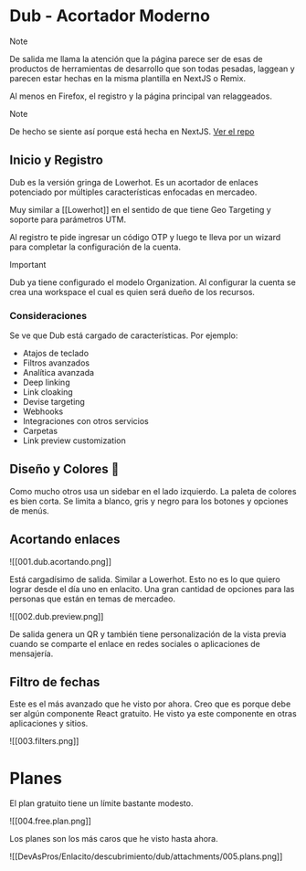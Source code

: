 # Dub - Acortador Moderno

> [!Note]
> De salida me llama la atención que la página parece ser de esas de productos de herramientas de desarrollo que son todas pesadas, laggean y parecen estar hechas en la misma plantilla en NextJS o Remix.
> 
> Al menos en Firefox, el registro y la página principal van relaggeados.

> [!Note]
> De hecho se siente así porque está hecha en NextJS. [Ver el repo](https://github.com/dubinc/dub)

## Inicio y Registro

Dub es la versión gringa de Lowerhot. Es un acortador de enlaces potenciado por múltiples características enfocadas en mercadeo.

Muy similar a [[Lowerhot]] en el sentido de que tiene Geo Targeting y soporte para parámetros UTM.

Al registro te pide ingresar un código OTP y luego te lleva por un wizard para completar la configuración de la cuenta.

> [!Important]
> Dub ya tiene configurado el modelo Organization. Al configurar la cuenta se crea una workspace el cual es quien será dueño de los recursos.

### Consideraciones

Se ve que Dub está cargado de características. Por ejemplo:

- Atajos de teclado
- Filtros avanzados
- Analítica avanzada
- Deep linking
- Link cloaking
- Devise targeting
- Webhooks
- Integraciones con otros servicios
- Carpetas
- Link preview customization

## Diseño y Colores 🎨

Como mucho otros usa un sidebar en el lado izquierdo. La paleta de colores es bien corta. Se limita a blanco, gris y negro para los botones y opciones de menús.

## Acortando enlaces

![[001.dub.acortando.png]]

Está cargadísimo de salida. Similar a Lowerhot. Esto no es lo que quiero lograr desde el día uno en enlacito. Una gran cantidad de opciones para las personas que están en temas de mercadeo.

![[002.dub.preview.png]]

De salida genera un QR y también tiene personalización de la vista previa cuando se comparte el enlace en redes sociales o aplicaciones de mensajería.

## Filtro de fechas

Este es el más avanzado que he visto por ahora. Creo que es porque debe ser algún componente React gratuito. He visto ya este componente en otras aplicaciones y sitios.

![[003.filters.png]]

# Planes

El plan gratuito tiene un límite bastante modesto.

![[004.free.plan.png]]

Los planes son los más caros que he visto hasta ahora.

![[DevAsPros/Enlacito/descubrimiento/dub/attachments/005.plans.png]]